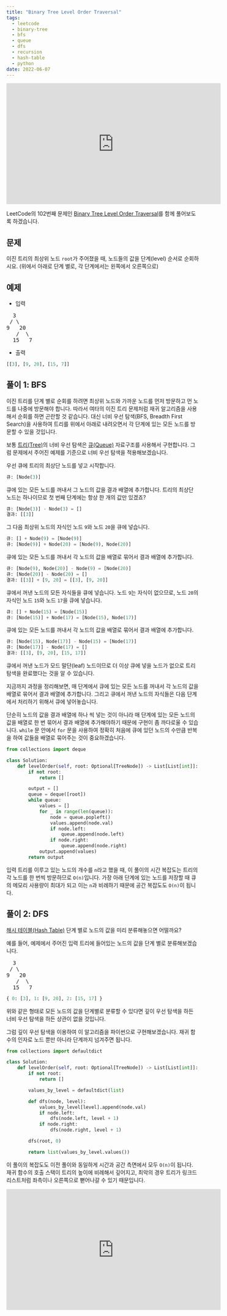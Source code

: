 ```yaml
---
title: "Binary Tree Level Order Traversal"
tags:
  - leetcode
  - binary-tree
  - bfs
  - queue
  - dfs
  - recursion
  - hash-table
  - python
date: 2022-06-07
---
```


<iframe width="560" height="315" src="https://www.youtube.com/embed/dEW2za8gd8M?si=5NJolqPsLbpqEF9D" title="YouTube video player" frameborder="0" allow="accelerometer; autoplay; clipboard-write; encrypted-media; gyroscope; picture-in-picture; web-share" referrerpolicy="strict-origin-when-cross-origin" allowfullscreen></iframe>

LeetCode의 102번째 문제인 [Binary Tree Level Order Traversal](https://leetcode.com/problems/binary-tree-level-order-traversal/)를 함께 풀어보도록 하겠습니다.

## 문제

이진 트리의 최상위 노드 `root`가 주어졌을 때, 노드들의 값을 단계(level) 순서로 순회하시요. (위에서 아래로 단계 별로, 각 단계에서는 왼쪽에서 오른쪽으로)

## 예제

- 입력

<pre>
  3
 / \
9   20
   /  \
  15   7
</pre>

- 출력

```py
[[3], [9, 20], [15, 7]]
```

## 풀이 1: BFS

이진 트리를 단계 별로 순회를 하려면 최상위 노드와 가까운 노드를 먼저 방문하고 먼 노드를 나중에 방문해야 합니다.
따라서 여타의 이진 트리 문제처럼 재귀 알고리즘을 사용해서 순회를 하면 곤란할 것 같습니다.
대신 너비 우선 탐색(BFS, Breadth First Search)을 사용하여 트리를 위에서 아래로 내려오면서 각 단계에 있는 모든 노드를 방문할 수 있을 것입니다.

보통 [트리(Tree)](/data-structures/binary-tree/)의 너비 우선 탐색은 [큐(Queue)](/data-structures/queue/) 자료구조를 사용해서 구현합니다.
그럼 문제에서 주어진 예제를 기준으로 너비 우선 탐색을 적용해보겠습니다.

우선 큐에 트리의 최상단 노드를 넣고 시작합니다.

```py
큐: [Node(3)]
```

큐에 있는 모든 노드를 꺼내서 그 노드의 값을 결과 배열에 추가합니다.
트리의 최상단 노드는 하나이므로 첫 번째 단계에는 항상 한 개의 값만 있겠죠?

```py
큐: [Node(3)] - Node(3) = []
결과: [[3]]
```

그 다음 최상위 노드의 자식인 노드 `9`와 노드 `20`을 큐에 넣습니다.

```py
큐: [] + Node(9) = [Node(9)]
큐: [Node(9)] + Node(20) = [Node(9), Node(20)]
```

큐에 있는 모든 노드를 꺼내서 각 노드의 값을 배열로 묶어서 결과 배열에 추가합니다.

```py
큐: [Node(9), Node(20)] - Node(9) = [Node(20)]
큐: [Node(20)] - Node(20) = []
결과: [[3]] + [9, 20] = [[3], [9, 20]]
```

큐에서 꺼낸 노드의 모든 자식들을 큐에 넣습니다.
노드 `9`는 자식이 없으므로, 노드 `20`의 자식인 노드 `15`와 노드 `17`을 큐에 넣습니다.

```py
큐: [] + Node(15) = [Node(15)]
큐: [Node(15)] + Node(17) = [Node(15), Node(17)]
```

큐에 있는 모든 노드를 꺼내서 각 노드의 값을 배열로 묶어서 결과 배열에 추가합니다.

```py
큐: [Node(15), Node(17)] - Node(15) = [Node(17)]
큐: [Node(17)] - Node(17) = []
결과: [[3], [9, 20], [15, 17]]
```

큐에서 꺼낸 노드가 모드 말단(leaf) 노드이므로 더 이상 큐에 넣을 노드가 없으로 트리 탐색을 완료했다는 것을 알 수 있습니다.

지금까지 과정을 정리해보면, 매 단계에서 큐에 있는 모든 노드를 꺼내서 각 노드의 값을 배열로 묶어서 결과 배열에 추가합니다.
그리고 큐에서 꺼낸 노드의 자식들은 다음 단계에서 처리하기 위해서 큐에 넣어놓습니다.

단순히 노드의 값을 결과 배열에 하나 씩 넣는 것이 아니라 매 단계에 있는 모든 노드의 값을 배열로 한 번 묶어서 결과 배열에 추가해야하기 때문에 구현이 좀 까다로울 수 있습니다.
`while` 문 안에서 `for` 문을 사용하여 정확히 처음에 큐에 있던 노드의 수만큼 반복을 하여 값들을 배열로 묶어주는 것이 중요하겠습니다.

```py
from collections import deque

class Solution:
    def levelOrder(self, root: Optional[TreeNode]) -> List[List[int]]:
        if not root:
            return []

        output = []
        queue = deque([root])
        while queue:
            values = []
            for _ in range(len(queue)):
                node = queue.popleft()
                values.append(node.val)
                if node.left:
                    queue.append(node.left)
                if node.right:
                    queue.append(node.right)
            output.append(values)
        return output
```

입력 트리를 이루고 있는 노드의 개수를 `n`라고 했을 때, 이 풀이의 시간 복잡도는 트리의 각 노드를 한 번씩 방문하므로 `O(n)`입니다.
가장 아래 단계에 있는 노드를 저장할 때 큐의 메모리 사용량이 최대가 되고 이는 `n`과 비례하기 때문에 공간 복잡도도 `O(n)`이 됩니다.

## 풀이 2: DFS

[해시 테이블(Hash Table)](/data-structures/hash-table/) 단계 별로 노드의 값을 미리 분류해놓으면 어떨까요?

예를 들어, 예제에서 주어진 입력 트리에 들어있는 노드의 값을 단계 별로 분류해보겠습니다.

<pre>
  3
 / \
9   20
   /  \
  15   7
</pre>

```py
{ 0: [3], 1: [9, 20], 2: [15, 17] }
```

위와 같은 형태로 모든 노드의 값을 단계별로 분류할 수 있다면 깊이 우선 탐색을 하든 너비 우선 탐색을 하든 상관이 없을 것입니다.

그럼 깊이 우선 탐색을 이용하여 이 알고리즘을 파이썬으로 구현해보겠습니다.
재귀 함수의 인자로 노드 뿐만 아니라 단계까지 넘겨주면 됩니다.

```py
from collections import defaultdict

class Solution:
    def levelOrder(self, root: Optional[TreeNode]) -> List[List[int]]:
        if not root:
            return []

        values_by_level = defaultdict(list)

        def dfs(node, level):
            values_by_level[level].append(node.val)
            if node.left:
                dfs(node.left, level + 1)
            if node.right:
                dfs(node.right, level + 1)

        dfs(root, 0)

        return list(values_by_level.values())
```

이 풀이의 복잡도도 이전 풀이와 동일하게 시간과 공간 측면에서 모두 `O(n)`이 됩니다.
재귀 함수의 호출 스택이 트리의 높이에 비례해서 깊어지고, 최악의 경우 트리가 링크드 리스트처럼 좌측이나 오른쪽으로 뻗어나갈 수 있기 때문입니다.

<iframe width="560" height="315" src="https://www.youtube.com/embed/eRQJzWHyQmM?si=-uDelHi1E31CbugM" title="YouTube video player" frameborder="0" allow="accelerometer; autoplay; clipboard-write; encrypted-media; gyroscope; picture-in-picture; web-share" referrerpolicy="strict-origin-when-cross-origin" allowfullscreen></iframe>
